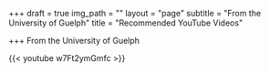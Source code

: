 +++
draft = true
img_path = ""
layout = "page"
subtitle = "From the University of Guelph"
title = "Recommended YouTube Videos"

+++
From the University of Guelph 

{{< youtube w7Ft2ymGmfc >}}